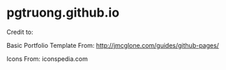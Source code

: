 # pgtruong.github.io





Credit to:


Basic Portfolio Template From: http://jmcglone.com/guides/github-pages/


Icons From: iconspedia.com